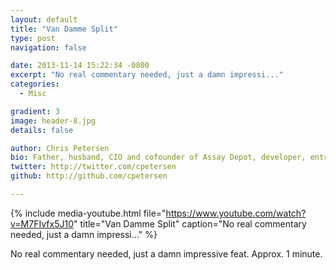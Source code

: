 ```yaml
---
layout: default
title: "Van Damme Split"
type: post
navigation: false

date: 2013-11-14 15:22:34 -0800
excerpt: "No real commentary needed, just a damn impressi..."
categories:
  - Misc

gradient: 3
image: header-8.jpg
details: false

author: Chris Petersen
bio: Father, husband, CIO and cofounder of Assay Depot, developer, entrepreneur and technologist.
twitter: http://twitter.com/cpetersen
github: http://github.com/cpetersen

---
```


{% include media-youtube.html file="https://www.youtube.com/watch?v=M7FIvfx5J10" title="Van Damme Split" caption="No real commentary needed, just a damn impressi..." %}

No real commentary needed, just a damn impressive feat. Approx. 1 minute.
